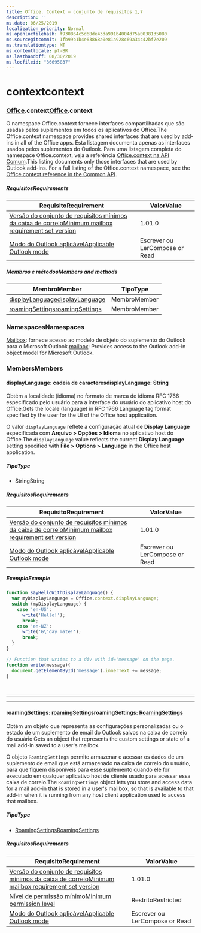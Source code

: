 ```yaml
---
title: Office. Context – conjunto de requisitos 1,7
description: ''
ms.date: 06/25/2019
localization_priority: Normal
ms.openlocfilehash: f930864c5d68de43da991b4004d75a0038135080
ms.sourcegitcommit: 1fb99b1b4e63868a0e81a928c69a34c42bf7e209
ms.translationtype: MT
ms.contentlocale: pt-BR
ms.lasthandoff: 08/30/2019
ms.locfileid: "36695837"
---
```

# <a name="context"></a><span data-ttu-id="5ec10-102">context</span><span class="sxs-lookup"><span data-stu-id="5ec10-102">context</span></span>

### <a name="officeofficemdcontext"></a><span data-ttu-id="5ec10-103">[Office](Office.md).context</span><span class="sxs-lookup"><span data-stu-id="5ec10-103">[Office](Office.md).context</span></span>

<span data-ttu-id="5ec10-104">O namespace Office.context fornece interfaces compartilhadas que são usadas pelos suplementos em todos os aplicativos do Office.</span><span class="sxs-lookup"><span data-stu-id="5ec10-104">The Office.context namespace provides shared interfaces that are used by add-ins in all of the Office apps.</span></span> <span data-ttu-id="5ec10-105">Esta listagem documenta apenas as interfaces usados pelos suplementos do Outlook. Para uma listagem completa do namespace Office.context, veja a referência [Office.context na API Comum](/javascript/api/office/office.context).</span><span class="sxs-lookup"><span data-stu-id="5ec10-105">This listing documents only those interfaces that are used by Outlook add-ins. For a full listing of the Office.context namespace, see the [Office.context reference in the Common API](/javascript/api/office/office.context).</span></span>

##### <a name="requirements"></a><span data-ttu-id="5ec10-106">Requisitos</span><span class="sxs-lookup"><span data-stu-id="5ec10-106">Requirements</span></span>

|<span data-ttu-id="5ec10-107">Requisito</span><span class="sxs-lookup"><span data-stu-id="5ec10-107">Requirement</span></span>| <span data-ttu-id="5ec10-108">Valor</span><span class="sxs-lookup"><span data-stu-id="5ec10-108">Value</span></span>|
|---|---|
|[<span data-ttu-id="5ec10-109">Versão do conjunto de requisitos mínimos da caixa de correio</span><span class="sxs-lookup"><span data-stu-id="5ec10-109">Minimum mailbox requirement set version</span></span>](/office/dev/add-ins/reference/requirement-sets/outlook-api-requirement-sets)| <span data-ttu-id="5ec10-110">1.0</span><span class="sxs-lookup"><span data-stu-id="5ec10-110">1.0</span></span>|
|[<span data-ttu-id="5ec10-111">Modo do Outlook aplicável</span><span class="sxs-lookup"><span data-stu-id="5ec10-111">Applicable Outlook mode</span></span>](/outlook/add-ins/#extension-points)| <span data-ttu-id="5ec10-112">Escrever ou Ler</span><span class="sxs-lookup"><span data-stu-id="5ec10-112">Compose or Read</span></span>|

##### <a name="members-and-methods"></a><span data-ttu-id="5ec10-113">Membros e métodos</span><span class="sxs-lookup"><span data-stu-id="5ec10-113">Members and methods</span></span>

| <span data-ttu-id="5ec10-114">Membro</span><span class="sxs-lookup"><span data-stu-id="5ec10-114">Member</span></span> | <span data-ttu-id="5ec10-115">Tipo</span><span class="sxs-lookup"><span data-stu-id="5ec10-115">Type</span></span> |
|--------|------|
| [<span data-ttu-id="5ec10-116">displayLanguage</span><span class="sxs-lookup"><span data-stu-id="5ec10-116">displayLanguage</span></span>](#displaylanguage-string) | <span data-ttu-id="5ec10-117">Membro</span><span class="sxs-lookup"><span data-stu-id="5ec10-117">Member</span></span> |
| [<span data-ttu-id="5ec10-118">roamingSettings</span><span class="sxs-lookup"><span data-stu-id="5ec10-118">roamingSettings</span></span>](#roamingsettings-roamingsettings) | <span data-ttu-id="5ec10-119">Membro</span><span class="sxs-lookup"><span data-stu-id="5ec10-119">Member</span></span> |

### <a name="namespaces"></a><span data-ttu-id="5ec10-120">Namespaces</span><span class="sxs-lookup"><span data-stu-id="5ec10-120">Namespaces</span></span>

<span data-ttu-id="5ec10-121">[Mailbox](office.context.mailbox.md): fornece acesso ao modelo de objeto do suplemento do Outlook para o Microsoft Outlook.</span><span class="sxs-lookup"><span data-stu-id="5ec10-121">[mailbox](office.context.mailbox.md): Provides access to the Outlook add-in object model for Microsoft Outlook.</span></span>

### <a name="members"></a><span data-ttu-id="5ec10-122">Members</span><span class="sxs-lookup"><span data-stu-id="5ec10-122">Members</span></span>

#### <a name="displaylanguage-string"></a><span data-ttu-id="5ec10-123">displayLanguage: cadeia de caracteres</span><span class="sxs-lookup"><span data-stu-id="5ec10-123">displayLanguage: String</span></span>

<span data-ttu-id="5ec10-124">Obtém a localidade (idioma) no formato de marca de idioma RFC 1766 especificado pelo usuário para a interface do usuário do aplicativo host do Office.</span><span class="sxs-lookup"><span data-stu-id="5ec10-124">Gets the locale (language) in RFC 1766 Language tag format specified by the user for the UI of the Office host application.</span></span>

<span data-ttu-id="5ec10-125">O valor `displayLanguage` reflete a configuração atual de **Display Language** especificada com **Arquivo > Opções > Idioma** no aplicativo host do Office.</span><span class="sxs-lookup"><span data-stu-id="5ec10-125">The `displayLanguage` value reflects the current **Display Language** setting specified with **File > Options > Language** in the Office host application.</span></span>

##### <a name="type"></a><span data-ttu-id="5ec10-126">Tipo</span><span class="sxs-lookup"><span data-stu-id="5ec10-126">Type</span></span>

*   <span data-ttu-id="5ec10-127">String</span><span class="sxs-lookup"><span data-stu-id="5ec10-127">String</span></span>

##### <a name="requirements"></a><span data-ttu-id="5ec10-128">Requisitos</span><span class="sxs-lookup"><span data-stu-id="5ec10-128">Requirements</span></span>

|<span data-ttu-id="5ec10-129">Requisito</span><span class="sxs-lookup"><span data-stu-id="5ec10-129">Requirement</span></span>| <span data-ttu-id="5ec10-130">Valor</span><span class="sxs-lookup"><span data-stu-id="5ec10-130">Value</span></span>|
|---|---|
|[<span data-ttu-id="5ec10-131">Versão do conjunto de requisitos mínimos da caixa de correio</span><span class="sxs-lookup"><span data-stu-id="5ec10-131">Minimum mailbox requirement set version</span></span>](/office/dev/add-ins/reference/requirement-sets/outlook-api-requirement-sets)| <span data-ttu-id="5ec10-132">1.0</span><span class="sxs-lookup"><span data-stu-id="5ec10-132">1.0</span></span>|
|[<span data-ttu-id="5ec10-133">Modo do Outlook aplicável</span><span class="sxs-lookup"><span data-stu-id="5ec10-133">Applicable Outlook mode</span></span>](/outlook/add-ins/#extension-points)| <span data-ttu-id="5ec10-134">Escrever ou Ler</span><span class="sxs-lookup"><span data-stu-id="5ec10-134">Compose or Read</span></span>|

##### <a name="example"></a><span data-ttu-id="5ec10-135">Exemplo</span><span class="sxs-lookup"><span data-stu-id="5ec10-135">Example</span></span>

```js
function sayHelloWithDisplayLanguage() {
  var myDisplayLanguage = Office.context.displayLanguage;
  switch (myDisplayLanguage) {
    case 'en-US':
      write('Hello!');
      break;
    case 'en-NZ':
      write('G\'day mate!');
      break;
  }
}

// Function that writes to a div with id='message' on the page.
function write(message){
  document.getElementById('message').innerText += message;
}
```

<br>

---
---

#### <a name="roamingsettings-roamingsettingsjavascriptapioutlookofficeroamingsettingsviewoutlook-js-17"></a><span data-ttu-id="5ec10-136">roamingSettings: [roamingSettings](/javascript/api/outlook/office.RoamingSettings?view=outlook-js-1.7)</span><span class="sxs-lookup"><span data-stu-id="5ec10-136">roamingSettings: [RoamingSettings](/javascript/api/outlook/office.RoamingSettings?view=outlook-js-1.7)</span></span>

<span data-ttu-id="5ec10-137">Obtém um objeto que representa as configurações personalizadas ou o estado de um suplemento de email do Outlook salvos na caixa de correio do usuário.</span><span class="sxs-lookup"><span data-stu-id="5ec10-137">Gets an object that represents the custom settings or state of a mail add-in saved to a user's mailbox.</span></span>

<span data-ttu-id="5ec10-138">O objeto `RoamingSettings` permite armazenar e acessar os dados de um suplemento de email que está armazenado na caixa de correio do usuário, para que fiquem disponíveis para esse suplemento quando ele for executado em qualquer aplicativo host de cliente usado para acessar essa caixa de correio.</span><span class="sxs-lookup"><span data-stu-id="5ec10-138">The `RoamingSettings` object lets you store and access data for a mail add-in that is stored in a user's mailbox, so that is available to that add-in when it is running from any host client application used to access that mailbox.</span></span>

##### <a name="type"></a><span data-ttu-id="5ec10-139">Tipo</span><span class="sxs-lookup"><span data-stu-id="5ec10-139">Type</span></span>

*   [<span data-ttu-id="5ec10-140">RoamingSettings</span><span class="sxs-lookup"><span data-stu-id="5ec10-140">RoamingSettings</span></span>](/javascript/api/outlook/office.RoamingSettings?view=outlook-js-1.7)

##### <a name="requirements"></a><span data-ttu-id="5ec10-141">Requisitos</span><span class="sxs-lookup"><span data-stu-id="5ec10-141">Requirements</span></span>

|<span data-ttu-id="5ec10-142">Requisito</span><span class="sxs-lookup"><span data-stu-id="5ec10-142">Requirement</span></span>| <span data-ttu-id="5ec10-143">Valor</span><span class="sxs-lookup"><span data-stu-id="5ec10-143">Value</span></span>|
|---|---|
|[<span data-ttu-id="5ec10-144">Versão do conjunto de requisitos mínimos da caixa de correio</span><span class="sxs-lookup"><span data-stu-id="5ec10-144">Minimum mailbox requirement set version</span></span>](/office/dev/add-ins/reference/requirement-sets/outlook-api-requirement-sets)| <span data-ttu-id="5ec10-145">1.0</span><span class="sxs-lookup"><span data-stu-id="5ec10-145">1.0</span></span>|
|[<span data-ttu-id="5ec10-146">Nível de permissão mínimo</span><span class="sxs-lookup"><span data-stu-id="5ec10-146">Minimum permission level</span></span>](/outlook/add-ins/understanding-outlook-add-in-permissions)| <span data-ttu-id="5ec10-147">Restrito</span><span class="sxs-lookup"><span data-stu-id="5ec10-147">Restricted</span></span>|
|[<span data-ttu-id="5ec10-148">Modo do Outlook aplicável</span><span class="sxs-lookup"><span data-stu-id="5ec10-148">Applicable Outlook mode</span></span>](/outlook/add-ins/#extension-points)| <span data-ttu-id="5ec10-149">Escrever ou Ler</span><span class="sxs-lookup"><span data-stu-id="5ec10-149">Compose or Read</span></span>|
